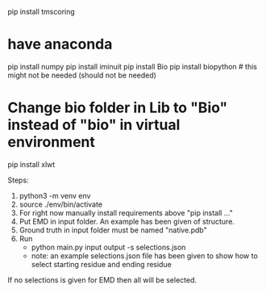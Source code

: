 pip install tmscoring
# have anaconda
pip install numpy
pip install iminuit
pip install Bio
pip install biopython # this might not be needed (should not be needed)
# Change bio folder in Lib to "Bio" instead of "bio" in virtual environment
pip install xlwt



Steps:
  1. python3 -m venv env 
  2. source ./env/bin/activate
  3. For right now manually install requirements above "pip install ..."
  4. Put EMD in input folder. An example has been given of structure.
  5. Ground truth in input folder must be named "native.pdb"
  6. Run
        * python main.py input output -s selections.json
        * note: an example selections.json file has been given to show
             how to select starting residue and ending residue

If no selections is given for EMD then all will be selected.